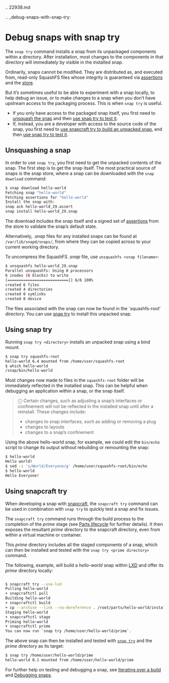 .. 22938.md

.. _debug-snaps-with-snap-try:

# Debug snaps with snap try

The `snap try` command installs a snap from its unpackaged components within a directory. After installation, most changes to the components in that directory will immediately by visible in the installed snap.

Ordinarily, snaps cannot be modified. They are distributed as, and executed from, read-only SquashFS files whose integrity is guaranteed via [assertions](https://snapcraft.io/docs/assertions) and the [store](https://snapcraft.io/docs/using-the-snap-store).

But it’s sometimes useful to be able to experiment with a snap locally, to help debug an issue, or to make changes to a snap when you don’t have upstream access to the packaging process. This is when `snap try` is useful.

* If you only have access to the packaged snap itself, you first need to [unsquash the snap](#debug-snaps-with-snap-try-heading--unsquash) and then [use snap try to test it](#debug-snaps-with-snap-try-heading--snaptry).
* If, instead, you are a developer with access to the source code of the snap, you first need to [use snapcraft try to build an unpacked snap](#debug-snaps-with-snap-try-heading--snapcrafttry), and then [use snap try to test it](#debug-snaps-with-snap-try-heading--snaptry).

<h2 id='debug-snaps-with-snap-try-heading--unsquash'>Unsquashing a snap</h2>

In order to use `snap try`, you first need to get the unpacked contents of the snap. The first step is to get the snap itself. The most practical source of snaps is the snap store, where a snap can be downloaded with the `snap download` command:

```bash
$ snap download hello-world
Fetching snap "hello-world"
Fetching assertions for "hello-world"
Install the snap with:
snap ack hello-world_29.assert
snap install hello-world_29.snap
```

The download includes the snap itself and a signed set of [assertions](https://snapcraft.io/docs/assertions) from the store to validate the snap’s default state.

Alternatively, _.snap_ files for any installed snaps can be found at `/var/lib/snapd/snaps/`, from where they can be copied across to your current working directory.

To uncompress the SquashFS _.snap_ file, use `unsquashfs <snap filename>`:

```bash
$ unsquashfs hello-world_29.snap
Parallel unsquashfs: Using 8 processors
6 inodes (6 blocks) to write
[===========================|] 6/6 100%
created 6 files
created 4 directories
created 0 symlinks
created 0 device
```

The files associated with the snap can now be found in the `squashfs-root’ directory. You can use [snap try](#debug-snaps-with-snap-try-heading--snaptry) to install this unpacked snap.

<h2 id='debug-snaps-with-snap-try-heading--snaptry'>Using snap try</h2>

Running `snap try <directory>` installs an unpacked snap using a bind mount.

```bash
$ snap try squashfs-root
hello-world 6.4 mounted from /home/user/squashfs-root
$ which hello-world
/snap/bin/hello-world
```

Most changes now made to files in the `squashfs-root` folder will be immediately reflected in the installed snap. This can be helpful when debugging an application within a snap, or the snap itself.

> ⓘ Certain changes, such as adjusting a snap’s interfaces or confinement will not be reflected in the installed snap until after a reinstall. These changes include:
>
>* changes to snap interfaces, such as adding or removing a plug
>* changes to layouts
>* changes to a snap’s confinement

Using the above hello-world snap, for example, we could edit the `bin/echo` script to change its output without rebuilding or remounting the snap:

```bash
$ hello-world
Hello world!
$ sed -i 's/World/Everyone/g' /home/user/squashfs-root/bin/echo
$ hello-world
Hello Everyone!
```

<h2 id='debug-snaps-with-snap-try-heading--snapcrafttry'>Using snapcraft try</h2>

When developing a snap with [snapcraft](snapcraft-overview.md), the `snapcraft try` command can be used in combination with `snap try` to quickly test a snap and fix issues.

The `snapcraft try` command runs through the build process to the completion of the _prime_ stage (see [Parts lifecycle](parts-lifecycle.md) for further details). It then exposes the resultant _prime_ directory to the snapcraft directory, even from within a virtual machine or container.

This _prime_ directory includes all the staged components of a snap, which can then be installed and tested with the `snap try <prime directory>` command.

The following,  example, will build a _hello-world_ snap within [LXD](build-options.md) and offer its _prime_ directory locally:

```bash

$ snapcraft try --use-lxd
Pulling hello-world
+ snapcraftctl pull
Building hello-world
+ snapcraftctl build
+ cp --archive --link --no-dereference . /root/parts/hello-world/install
Staging hello-world
+ snapcraftctl stage
Priming hello-world
+ snapcraftctl prime
You can now run `snap try /home/user/hello-world/prime`.
```

The above snap can then be installed and tested with [`snap try`](#debug-snaps-with-snap-try-heading--snaptry) and the _prime_ directory as its target:

```bash
$ snap try /home/user/hello-world/prime
hello-world 0.1 mounted from /home/user/hello-world/prime
```

For further help on testing and debugging a snap, see [Iterating over a build](iterating-over-a-build.md) and [Debugging snaps](debugging-snaps.md).
